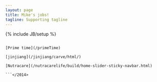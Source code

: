 ```yaml
---
layout: page
title: Mike's jobs!
tagline: Supporting tagline
---
```

{% include JB/setup %}
```<2014>

[Prime time](/primeTime)

[jinjiang](/jinjiang/carve/html/)

[Nutracare](/nutracarelife/build/home-slider-sticky-navbar.html)

```</2014>